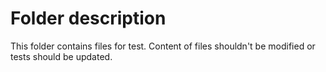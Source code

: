 # Folder description

This folder contains files for test.
Content of files shouldn't be modified or tests should be updated.
